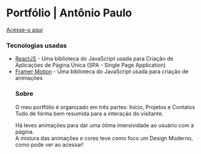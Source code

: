 <h1>Portfólio | Antônio Paulo</h1>

<a href="https://paullo-jsx.github.io/paullo.jsx" target="_blank">Acesse-o aqui</a>
<h3>Tecnologias usadas</h3>
<ul>
  <li><a href="https://react.dev" target="_blank">ReactJS</a> - Uma biblioteca do JavaScript usada para Criação de Aplicações de Página Única (SPA - Single Page Application)</li>
  <li><a href="https://framer.com/motion" target="_blank">Framer Motion</a> - Uma biblioteca do JavaScript usada para criação de animações</li>
<h3>Sobre</h3>
<p>O meu portfólio é organizado em três partes: Início, Projetos e Contatos <br/> Tudo de forma bem resumida para a interação do visitante.</p>
<p>Há leves animações para dar uma ótima imersividade ao usuário com a página.<br/>A mistura das animações e cores teve como foco um Design Moderno, como pode ver ao acessar!</p>
